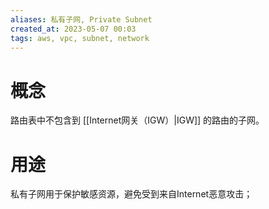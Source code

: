 ```yaml
---
aliases: 私有子网, Private Subnet
created_at: 2023-05-07 00:03
tags: aws, vpc, subnet, network
---
```


# 概念

路由表中不包含到 [[Internet网关（IGW）|IGW]] 的路由的子网。

# 用途

私有子网用于保护敏感资源，避免受到来自Internet恶意攻击；

